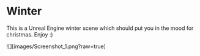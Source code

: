 # Winter

This is a Unreal Engine winter scene which should put you in the mood for christmas. Enjoy :)

![][images/Screenshot_1.png?raw=true]
